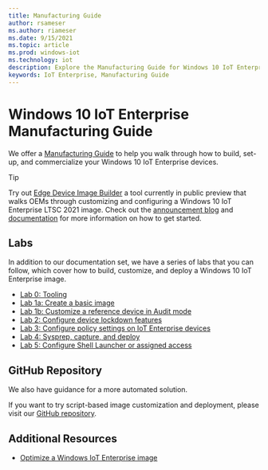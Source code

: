```yaml
---
title: Manufacturing Guide
author: rsameser
ms.author: riameser
ms.date: 9/15/2021
ms.topic: article
ms.prod: windows-iot
ms.technology: iot
description: Explore the Manufacturing Guide for Windows 10 IoT Enterprise.
keywords: IoT Enterprise, Manufacturing Guide
---
```


# Windows 10 IoT Enterprise Manufacturing Guide
We offer a [Manufacturing Guide](/windows-hardware/manufacture/desktop/iot-ent-overview) to help you walk through how to build, set-up, and commercialize your Windows 10 IoT Enterprise devices.

> [!TIP]
> Try out [Edge Device Image Builder](https://aka.ms/EDIBPublicPreviewRelease) a tool currently in public preview that walks OEMs through customizing and configuring a Windows 10 IoT Enterprise LTSC 2021 image. Check out the [announcement blog](https://aka.ms/EDIBPublicPreviewBlog) and [documentation](https://aka.ms/EDIBDocumentation) for more information on how to get started.

## Labs
In addition to our documentation set, we have a series of labs that you can follow, which cover how to build, customize, and deploy a Windows 10 IoT Enterprise image.

* [Lab 0: Tooling](/windows-hardware/manufacture/desktop/iot-ent-get-the-tools-you-need)
* [Lab 1a: Create a basic image](/windows-hardware/manufacture/desktop/iot-ent-create-a-basic-image)
* [Lab 1b: Customize a reference device in Audit mode](/windows-hardware/manufacture/desktop/iot-ent-customize-the-reference-device-in-audit-mode)
* [Lab 2: Configure device lockdown features](/windows-hardware/manufacture/desktop/iot-ent-configure-policy-settings)
* [Lab 3: Configure policy settings on IoT Enterprise devices](/windows-hardware/manufacture/desktop/iot-ent-configure-policy-settings)
* [Lab 4: Sysprep, capture, and deploy](/windows-hardware/manufacture/desktop/iot-ent-sysprep-capture-deploy)
* [Lab 5: Configure Shell Launcher or assigned access](/windows-hardware/manufacture/desktop/iot-ent-shell-launcher-app-launcher)


## GitHub Repository
We also have guidance for a more automated solution.

If you want to try script-based image customization and deployment, please visit our [GitHub repository](https://github.com/ms-iot/windows-iotent-deploy).

## Additional Resources
* [Optimize a Windows IoT Enterprise image](/windows-hardware/manufacture/desktop/iot-ent-optimize-images)
